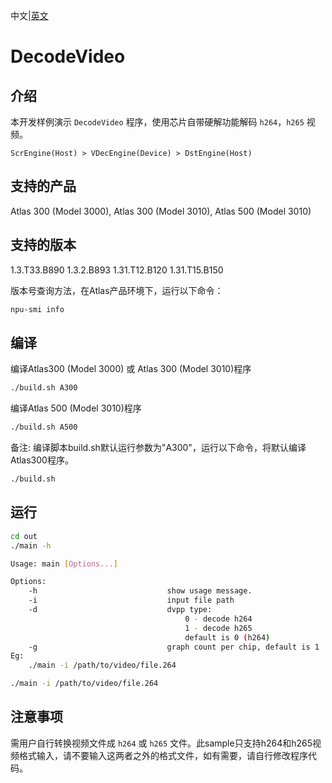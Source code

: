 中文|[英文](README.md)
# DecodeVideo

## 介绍

本开发样例演示 `DecodeVideo` 程序，使用芯片自带硬解功能解码 `h264`，`h265` 视频。

```
ScrEngine(Host) > VDecEngine(Device) > DstEngine(Host)
```

## 支持的产品

Atlas 300 (Model 3000), Atlas 300 (Model 3010), Atlas 500 (Model 3010)

## 支持的版本

1.3.T33.B890 1.3.2.B893 1.31.T12.B120 1.31.T15.B150 

版本号查询方法，在Atlas产品环境下，运行以下命令：
```bash
npu-smi info
```

## 编译

编译Atlas300 (Model 3000) 或 Atlas 300 (Model 3010)程序
```bash
./build.sh A300
```

编译Atlas 500 (Model 3010)程序
```bash
./build.sh A500
```

备注: 编译脚本build.sh默认运行参数为"A300"，运行以下命令，将默认编译Atlas300程序。
```bash
./build.sh 
```

## 运行

```bash
cd out
./main -h

Usage: main [Options...]

Options:
    -h                             show usage message.
    -i                             input file path
    -d                             dvpp type:
                                       0 - decode h264
                                       1 - decode h265
                                       default is 0 (h264)
    -g                             graph count per chip, default is 1
Eg:
    ./main -i /path/to/video/file.264

./main -i /path/to/video/file.264
```

## 注意事项

需用户自行转换视频文件成 `h264` 或 `h265` 文件。此sample只支持h264和h265视频格式输入，请不要输入这两者之外的格式文件，如有需要，请自行修改程序代码。
